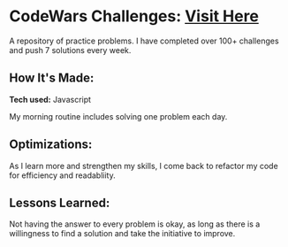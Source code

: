 # CodeWars Challenges: <a href="https://www.codewars.com/users/sp21" target="_blank">Visit Here</a>

A repository of practice problems. I have completed over 100+ challenges and push 7 solutions every week.


## How It's Made: 

**Tech used:** Javascript

My morning routine includes solving one problem each day.


## Optimizations:

As I learn more and strengthen my skills, I come back to refactor my code for efficiency and readabliity.


## Lessons Learned: 

Not having the answer to every problem is okay, as long as there is a willingness to find a solution and take the initiative to improve.

